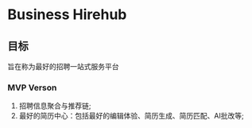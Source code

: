 # Business Hirehub

## 目标

旨在称为最好的招聘一站式服务平台

### MVP Verson

1. 招聘信息聚合与推荐链;
2. 最好的简历中心：包括最好的编辑体验、简历生成、简历匹配、AI批改等;
